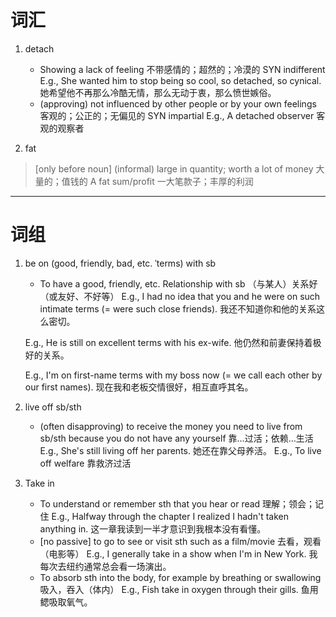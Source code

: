 # 词汇
1. detach
	- Showing a lack of feeling 不带感情的；超然的；冷漠的 SYN indifferent
	E.g., She wanted him to stop being so cool, so detached, so cynical.
	她希望他不再那么冷酷无情，那么无动于衷，那么愤世嫉俗。
	- (approving) not influenced by other people or by your own feelings 客观的；公正的；无偏见的 SYN impartial
	E.g., A detached observer
	客观的观察者

1. fat
 >[only before noun] (informal) large in quantity; worth a lot of money 大量的；值钱的
 >A fat sum/profit
 >一大笔款子；丰厚的利润

*****
# 词组
1. be on (good, friendly, bad, etc. ˈterms) with sb
	- To have a good, friendly, etc. Relationship with sb （与某人）关系好（或友好、不好等）
	E.g., I had no idea that you and he were on such intimate terms (= were such close friends).
	我还不知道你和他的关系这么密切。
	
	E.g., He is still on excellent terms with his ex-wife.
	他仍然和前妻保持着极好的关系。
	
	E.g., I'm on first-name terms with my boss now (= we call each other by our first names).
	现在我和老板交情很好，相互直呼其名。
	

2. live off sb/sth
	- (often disapproving) to receive the money you need to live from sb/sth because you do not have any yourself 靠…过活；依赖…生活
	E.g., She's still living off her parents.
	她还在靠父母养活。
	E.g., To live off welfare
	靠救济过活

3. Take in
	 - To understand or remember sth that you hear or read 理解；领会；记住
	E.g., Halfway through the chapter I realized I hadn't taken anything in.
	这一章我读到一半才意识到我根本没有看懂。
	 - [no passive] to go to see or visit sth such as a film/movie 去看，观看（电影等）
	E.g., I generally take in a show when I'm in New York.
	我每次去纽约通常总会看一场演出。
	 - To absorb sth into the body, for example by breathing or swallowing 吸入，吞入（体内）
	E.g., Fish take in oxygen through their gills.
	鱼用鳃吸取氧气。
